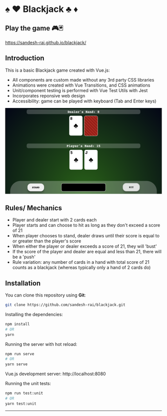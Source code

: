 # ♠️ ♥️ Blackjack ♣️ ♦️

## Play the game 🎮🃏

https://sandesh-rai.github.io/blackjack/ 

## Introduction

This is a basic Blackjack game created with Vue.js:
- All components are custom made without any 3rd party CSS libraries
- Animations were created with Vue Transitions, and CSS animations
- Unit/component testing is performed with Vue Test Utils with Jest
- Incorporates reponsive web design
- Accessibility: game can be played with keyboard (Tab and Enter keys)

<img src="https://github.com/sandesh-rai/blackjack/blob/main/src/assets/Game-Desktop.png" alt="game-desktop"/>
  
## Rules/ Mechanics
- Player and dealer start with 2 cards each
- Player starts and can choose to hit as long as they don't exceed a score of 21
- When player chooses to stand, dealer draws until their score is equal to or greater than the player's score
- When either the player or dealer exceeds a score of 21, they will 'bust'
- If the score of the player and dealer are equal and less than 21, there will be a 'push'
- Rule variation: any number of cards in a hand with total score of 21 counts as a blackjack (whereas typically only a hand of 2 cards do)

## Installation

You can clone this repository using __Git__:
```bash
git clone https://github.com/sandesh-rai/blackjack.git
```

Installing the dependencies:
```bash
npm install 
# OR
yarn
```

Running the server with hot reload:
```bash
npm run serve
# OR
yarn serve
```

Vue.js development server: http://localhost:8080

Running the unit tests:
```bash
npm run test:unit
# OR
yarn test:unit
```

---


